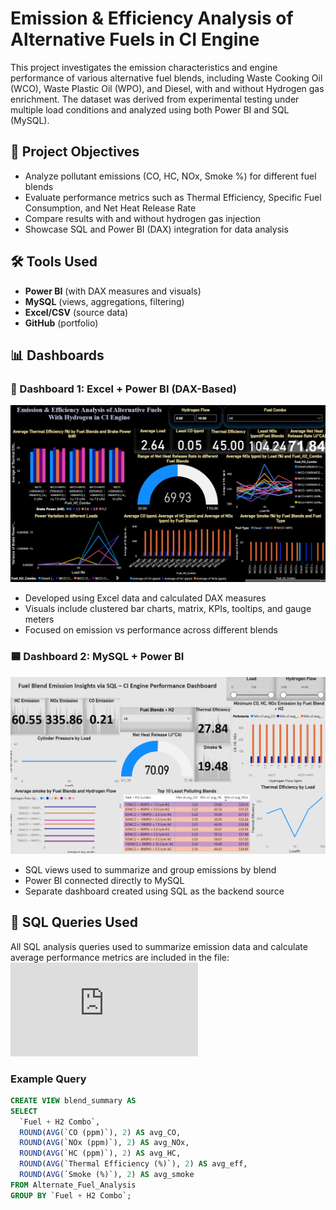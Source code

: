 # Emission & Efficiency Analysis of Alternative Fuels in CI Engine
This project investigates the emission characteristics and engine performance of various alternative fuel blends, including Waste Cooking Oil (WCO), Waste Plastic Oil (WPO), and Diesel, with and without Hydrogen gas enrichment. The dataset was derived from experimental testing under multiple load conditions and analyzed using both Power BI and SQL (MySQL).

## 📌 Project Objectives

- Analyze pollutant emissions (CO, HC, NOx, Smoke %) for different fuel blends
- Evaluate performance metrics such as Thermal Efficiency, Specific Fuel Consumption, and Net Heat Release Rate
- Compare results with and without hydrogen gas injection
- Showcase SQL and Power BI (DAX) integration for data analysis

## 🛠️ Tools Used

- **Power BI** (with DAX measures and visuals)
- **MySQL** (views, aggregations, filtering)
- **Excel/CSV** (source data)
- **GitHub** (portfolio)

## 📊 Dashboards

### 📘 Dashboard 1: Excel + Power BI (DAX-Based)
![Dashboard Preview](https://github.com/AshwinReji/Alternate-Fuel-Emission-Analysis/blob/main/Excel%20%2B%20Power%20BI%20(DAX-Based).png)
- Developed using Excel data and calculated DAX measures
- Visuals include clustered bar charts, matrix, KPIs, tooltips, and gauge meters
- Focused on emission vs performance across different blends
### 🟦 Dashboard 2: MySQL + Power BI
![Dashboard Preview](https://github.com/AshwinReji/Alternate-Fuel-Emission-Analysis/blob/main/Power%20BI%20%2B%20SQL.png)  
- SQL views used to summarize and group emissions by blend
- Power BI connected directly to MySQL
- Separate dashboard created using SQL as the backend source

## 🧠 SQL Queries Used

All SQL analysis queries used to summarize emission data and calculate average performance metrics are included in the file:
![View all SQL queries](https://github.com/AshwinReji/Alternate-Fuel-Emission-Analysis/blob/main/Alternate%20Fuel%20Analysis.sql)
### Example Query
```sql
CREATE VIEW blend_summary AS
SELECT 
  `Fuel + H2 Combo`,
  ROUND(AVG(`CO (ppm)`), 2) AS avg_CO,
  ROUND(AVG(`NOx (ppm)`), 2) AS avg_NOx,
  ROUND(AVG(`HC (ppm)`), 2) AS avg_HC,
  ROUND(AVG(`Thermal Efficiency (%)`), 2) AS avg_eff,
  ROUND(AVG(`Smoke (%)`), 2) AS avg_smoke
FROM Alternate_Fuel_Analysis
GROUP BY `Fuel + H2 Combo`;
